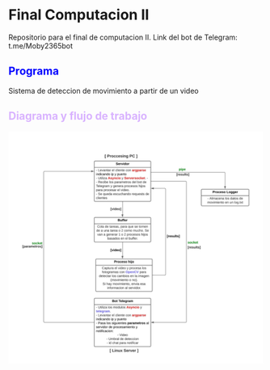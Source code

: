 # Final Computacion II
Repositorio para el final de computacion II.
Link del bot de Telegram: t.me/Moby2365bot

<h2 style="color:blue;">Programa</h2>
Sistema de deteccion de movimiento a partir de un video

<h2 style="color:#d9b3ff;">Diagrama y flujo de trabajo</h2>
<img src="assets/Diagram.jpeg" alt="Diagrama">